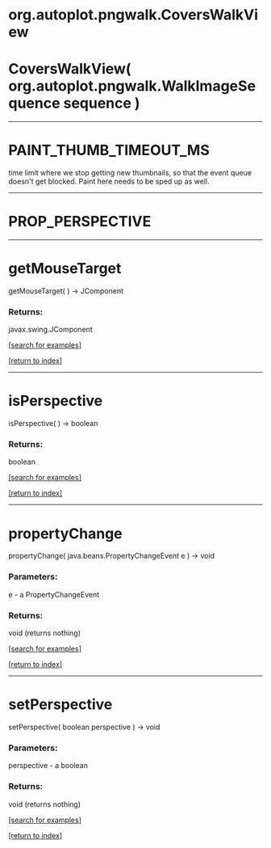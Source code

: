 # org.autoplot.pngwalk.CoversWalkView



# CoversWalkView( org.autoplot.pngwalk.WalkImageSequence sequence )


***
<a name="PAINT_THUMB_TIMEOUT_MS"></a>
# PAINT_THUMB_TIMEOUT_MS

time limit where we stop getting new thumbnails, so that the event queue doesn't get blocked.  Paint here needs to be
 sped up as well.

***
<a name="PROP_PERSPECTIVE"></a>
# PROP_PERSPECTIVE



***
<a name="getMouseTarget"></a>
# getMouseTarget
getMouseTarget(  ) &rarr; JComponent



### Returns:
javax.swing.JComponent


<a href="https://github.com/autoplot/dev/search?q=getMouseTarget&unscoped_q=getMouseTarget">[search for examples]</a>

<a href="https://github.com/autoplot/documentation/blob/master/javadoc/index-all.md">[return to index]</a>

***
<a name="isPerspective"></a>
# isPerspective
isPerspective(  ) &rarr; boolean



### Returns:
boolean


<a href="https://github.com/autoplot/dev/search?q=isPerspective&unscoped_q=isPerspective">[search for examples]</a>

<a href="https://github.com/autoplot/documentation/blob/master/javadoc/index-all.md">[return to index]</a>

***
<a name="propertyChange"></a>
# propertyChange
propertyChange( java.beans.PropertyChangeEvent e ) &rarr; void



### Parameters:
e - a PropertyChangeEvent

### Returns:
void (returns nothing)


<a href="https://github.com/autoplot/dev/search?q=propertyChange&unscoped_q=propertyChange">[search for examples]</a>

<a href="https://github.com/autoplot/documentation/blob/master/javadoc/index-all.md">[return to index]</a>

***
<a name="setPerspective"></a>
# setPerspective
setPerspective( boolean perspective ) &rarr; void



### Parameters:
perspective - a boolean

### Returns:
void (returns nothing)


<a href="https://github.com/autoplot/dev/search?q=setPerspective&unscoped_q=setPerspective">[search for examples]</a>

<a href="https://github.com/autoplot/documentation/blob/master/javadoc/index-all.md">[return to index]</a>

